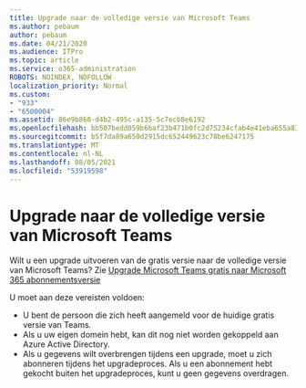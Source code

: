 ```yaml
---
title: Upgrade naar de volledige versie van Microsoft Teams
ms.author: pebaum
author: pebaum
ms.date: 04/21/2020
ms.audience: ITPro
ms.topic: article
ms.service: o365-administration
ROBOTS: NOINDEX, NOFOLLOW
localization_priority: Normal
ms.custom:
- "933"
- "6500004"
ms.assetid: 86e9b860-d4b2-495c-a135-5c7ecb8e6192
ms.openlocfilehash: bb507bedd059b6baf23b471b0fc2d75234cfab4e41eba655a83a645c65669680
ms.sourcegitcommit: b5f7da89a650d2915dc652449623c78be6247175
ms.translationtype: MT
ms.contentlocale: nl-NL
ms.lasthandoff: 08/05/2021
ms.locfileid: "53919598"
---
```

# <a name="upgrade-to-the-full-version-of-microsoft-teams"></a>Upgrade naar de volledige versie van Microsoft Teams

Wilt u een upgrade uitvoeren van de gratis versie naar de volledige versie van Microsoft Teams? Zie [Upgrade Microsoft Teams gratis naar Microsoft 365 abonnementsversie](https://docs.microsoft.com/microsoftteams/upgrade-freemium)

U moet aan deze vereisten voldoen:

- U bent de persoon die zich heeft aangemeld voor de huidige gratis versie van Teams.
- Als u uw eigen domein hebt, kan dit nog niet worden gekoppeld aan Azure Active Directory.
- Als u gegevens wilt overbrengen tijdens een upgrade, moet u zich abonneren tijdens het upgradeproces. Als u een abonnement hebt gekocht buiten het upgradeproces, kunt u geen gegevens overdragen.
